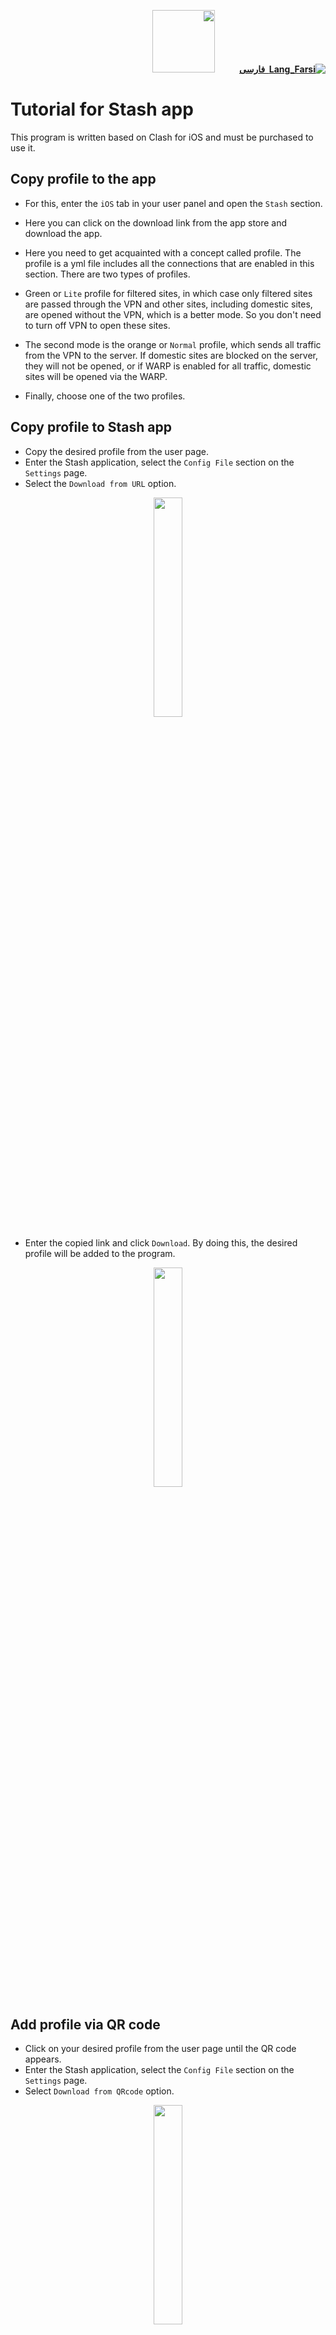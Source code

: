 <div dir="rtl">

[**![Lang_Farsi](https://user-images.githubusercontent.com/125398461/234186932-52f1fa82-52c6-417f-8b37-08fe9250a55f.png) &nbsp;فارسی**](https://github.com/hiddify/hiddify-config/wiki/%D8%A2%D9%85%D9%88%D8%B2%D8%B4-%DA%A9%D8%A7%D8%B1-%D8%A8%D8%A7-%D9%86%D8%B1%D9%85%E2%80%8C%D8%A7%D9%81%D8%B2%D8%A7%D8%B1-Stash)&nbsp;&nbsp;&nbsp;&nbsp;&nbsp;&nbsp;&nbsp;&nbsp;&nbsp;&nbsp;<a href="https://github.com/hiddify/hiddify-config/wiki/All-tutorials-and-videos"><img width="100" src="https://github.com/hiddify/hiddify-config/assets/125398461/8ac5b906-105c-4b98-acf5-0e12e39e33f6" /></a>

</div>

# Tutorial for Stash app
This program is written based on Clash for iOS and must be purchased to use it.

## Copy profile to the app
- For this, enter the `iOS` tab in your user panel and open the `Stash` section.




- Here you can click on the download link from the app store and download the app.

- Here you need to get acquainted with a concept called profile. The profile is a yml file includes all the connections that are enabled in this section. There are two types of profiles.
- Green or `Lite` profile for filtered sites, in which case only filtered sites are passed through the VPN and other sites, including domestic sites, are opened without the VPN, which is a better mode. So you don't need to turn off VPN to open these sites.

- The second mode is the orange or `Normal` profile, which sends all traffic from the VPN to the server. If domestic sites are blocked on the server, they will not be opened, or if WARP is enabled for all traffic, domestic sites will be opened via the WARP.
- Finally, choose one of the two profiles.



## Copy profile to Stash app
- Copy the desired profile from the user page.
- Enter the Stash application, select the `Config File` section on the `Settings` page.
- Select the `Download from URL` option.

<div align=center>

<img width=30% src="https://github.com/hiddify/hiddify-config/assets/125398461/ffbbd7a4-96aa-4331-9987-09f13f46edc8" />
</div>

- Enter the copied link and click `Download`. By doing this, the desired profile will be added to the program.

<div align=center>

<img width=30% src="https://github.com/hiddify/hiddify-config/assets/125398461/84e1e1da-2d09-4b59-ac88-91412746e4ee" />
</div>


## Add profile via QR code
- Click on your desired profile from the user page until the QR code appears.
- Enter the Stash application, select the `Config File` section on the `Settings` page.
- Select `Download from QRcode` option.

<div align=center>

<img width=30% src="https://github.com/hiddify/hiddify-config/assets/125398461/02ca1ecf-3552-4c8e-9a2f-625be8c8b7ac" />
</div>

- Scan the desired QR code to add the profile to the program.


## Policy menu
In this menu, the policies or the configs in the profiles imported to the program are restored and displayed.

<div align=center>

<img width=30% src="https://github.com/hiddify/hiddify-config/assets/125398461/7fd169ea-18b4-4f7f-85b4-ee2073b8c25f" />
</div>


#### Proxy mode
In this case, a special proxy is used, and you can choose the proxy you want. This mode is used for `outbound` in `Global mode`, which is explained below.

#### Automatic mode
In this case, the app automatically connects to the best tested configuration, which is related to the `Rule mode` in `Outbound`.

#### Sequential mode
In this case, the software chooses from different configurations in order. That is, it periodically connects one of the configs. This mode causes asynchronous load distribution, but it is different from the load balance mode, which uses configs simultaneously. This is related to `Rule mode` in `Outbound`.

#### Auto mode
It is related to automatic config selection mode.

#### Load-Balance mode
In this case, it is possible to use several connections at the same time, which spreads the load on several connections and can be useful for times when the IP is dirty and individual connections do not work well. This is also related to `Rule mode` in `Outbound`.

#### Connection test
To do this, click on the lightning icon to test the connection.

<div align=center>

<img width=30% src="https://github.com/hiddify/hiddify-config/assets/125398461/7bdb1519-7179-4c6e-a6e9-ee00c3bc06db" />
</div>

## Update imported profiles
For this, enter `Config File` from the `Settings` menu and hold your finger on one of the profiles. In the menu that appears, click `Update Now`.

<div align=center>

<img width=30% src="https://github.com/hiddify/hiddify-config/assets/125398461/3ecb0ab1-40b9-40e5-8f93-5a37f9b0a1dd" />
</div>

## Automatic update for imported profiles
- For this, select `More Settings` option in `Settings`.

<div align=center>

<img width=30% src="https://github.com/hiddify/hiddify-config/assets/125398461/ab8222a0-b24b-487b-bb62-4c5509d27806" />
</div>


- In the `CONFIG FILE` section of the `Update Interval` field, you can specify the time between automatic updates.
- By activating `Auto Update`, this feature is activated.
- Also, profiles are updated every time you open the Stash app.

## Select the mode in the Outbound section
On the `Home` page of the app and in the `Outbound` section, you can choose three modes.

<div align=center>

<img width=30% src="https://github.com/hiddify/hiddify-config/assets/125398461/51b861c7-2e12-4541-a214-84311270cb8d" />
</div>



#### Rule mode

which uses the policies based on the roles in the profile, that is, if, for example, the Lite profile is in use, using this mode, traffic from domestic sites will not automatically pass through the VPN.

#### Global mode
It is a mode where the roles are no longer executed and you can select one of the configs in the `Policy` menu on the `Proxy mode` so that all the traffic of your phone connects via that config. This mode is useful when you want to use a specific config.

#### Direct mode
In this case, the traffic is not passed through the VPN, it is as if you have turned off the VPN.


## On Demand feature
To use, enter `On Demand` in `Settings`.

<div align=center>

<img width=30% src="https://github.com/hiddify/hiddify-config/assets/125398461/0854f4f3-3628-41a3-a8b4-3a3a08474370" />
</div>


#### Always On

If you enable this option, your filter will always be active.


#### On Demand

If you enable this option, the filter breaker will be active only when the phone screen is not locked and will be turned off at other times.


## Troubleshooting connections

If you need to check more details of the connections, you can enter the `Network Diagnosis` section in the `Utilities` menu. Here, the log is displayed for all connections, which can be useful for troubleshooting. This section contains several subsections that are useful, including `Connectivity` and `Proxy`.

<div align=center>

<img width=30% src="https://github.com/hiddify/hiddify-config/assets/125398461/3685baf2-5d0f-4305-a151-12bcc761ab23" />
</div>
